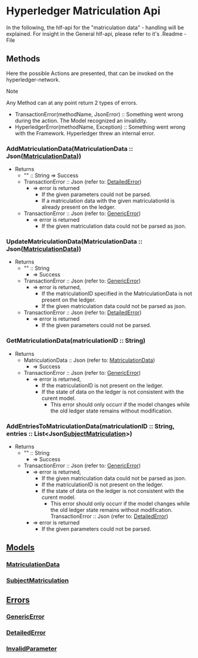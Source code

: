 # Hyperledger Matriculation Api

In the following, the hlf-api for the "matriculation data" - handling will be explained.
For insight in the General hlf-api, please refer to it's .Readme - File

## Methods

Here the possible Actions are presented, that can be invoked on the hyperledger-network.
> [!NOTE]
> Any Method can at any point return 2 types of errors. 
>  - TransactionError(methodName, JsonError) :: Something went wrong during the action. The Model recognized an invalidity.
>  - HyperledgerError(methodName, Exception) :: Something went wrong with the Framework. Hyperledger threw an internal error.

### AddMatriculationData(MatriculationData :: Json([MatriculationData](hyperledger_matriculation_api.md#MatriculationData)))
- Returns
    - "" :: String
        => Success
    - TransactionError :: Json (refer to: [DetailedError](hyperledger_matriculation_api.md#DetailedError---example))
        - => error is returned
          - If the given parameters could not be parsed.
          - If a matriculation data with the given matriculationId is already present on the ledger.
    - TransactionError :: Json (refer to: [GenericError](hyperledger_matriculation_api.md#GenericError---example))
        - => error is returned
          - If the given matriculation data could not be parsed as json.

### UpdateMatriculationData(MatriculationData :: Json([MatriculationData](hyperledger_matriculation_api.md#MatriculationData)))
- Returns
    - "" :: String
        - => Success
    - TransactionError :: Json (refer to: [GenericError](hyperledger_matriculation_api.md#GenericError))
        - => error is returned, 
          - If the matriculationID specified in the MatriculationData is not present on the ledger.
          - If the given matriculation data could not be parsed as json.
    - TransactionError :: Json (refer to: [DetailedError](hyperledger_matriculation_api.md#DetailedError))
        - => error is returned
          - If the given parameters could not be parsed.

### GetMatriculationData(matriculationID :: String)
- Returns
    - MatriculationData :: Json (refer to: [MatriculationData](hyperledger_matriculation_api.md#MatriculationData))
        - => Success
    - TransactionError :: Json (refer to: [GenericError](hyperledger_matriculation_api.md#GenericError))
        - => error is returned,
          - If the matriculationID is not present on the ledger.
          - If the state of data on the ledger is not consistent with the curent model.
            - This error should only occurr if the model changes while the old ledger state remains without modification.

### AddEntriesToMatriculationData(matriculationID :: String, entries :: List<Json[SubjectMatriculation](hyperledger_matriculation_api.md#SubjectMatriculation)>)
- Returns
    - "" :: String
      - => Success
    - TransactionError :: Json (refer to: [GenericError](hyperledger_matriculation_api.md#GenericError))
      - => error is returned,
        - If the given matriculation data could not be parsed as json.
        - If the matriculationID is not present on the ledger.
        - If the state of data on the ledger is not consistent with the curent model.
          - This error should only occurr if the model changes while the old ledger state remains without modification.
     TransactionError :: Json (refer to: [DetailedError](hyperledger_matriculation_api.md#DetailedError))
      - => error is returned
        - If the given parameters could not be parsed.

## [Models](hyperledger_matriculation_api.md#Models)

### [MatriculationData](hyperledger_matriculation_api.md#MatriculationData)

### [SubjectMatriculation](hyperledger_matriculation_api.md#SubjectMatriculation)

## [Errors](hyperledger_matriculation_api.md#Errors)

### [GenericError](hyperledger_matriculation_api.md#GenericError)

### [DetailedError](hyperledger_matriculation_api.md#DetailedError)

### [InvalidParameter](hyperledger_matriculation_api.md#InvalidParameter)
